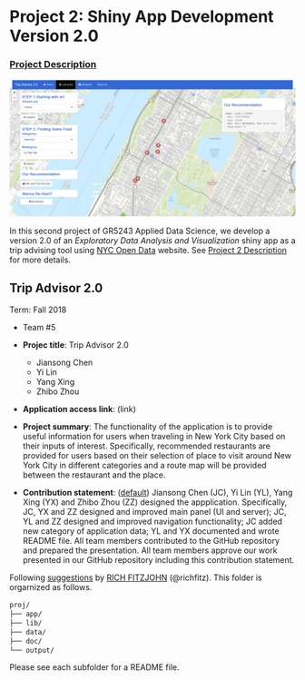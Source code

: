 # Project 2: Shiny App Development Version 2.0

### [Project Description](doc/project2_desc.md)

![screenshot](doc/Screenshot3.png)

In this second project of GR5243 Applied Data Science, we develop a version 2.0 of an *Exploratory Data Analysis and Visualization* shiny app as a trip advising tool using [NYC Open Data](https://opendata.cityofnewyork.us/)  website. See [Project 2 Description](doc/project2_desc.md) for more details.  


## Trip Advisor 2.0
Term: Fall 2018

+ Team #5
+ **Projec title**: Trip Advisor 2.0
	+ Jiansong Chen
	+ Yi Lin
	+ Yang Xing
	+ Zhibo Zhou
	
+ **Application access link**: (link)

+ **Project summary**: The functionality of the application is to provide useful information for users when traveling in New York City based on their inputs of interest. Specifically, recommended restaurants are provided for users based on their selection of place to visit around New York City in different categories and a route map will be provided between the restaurant and the place.

+ **Contribution statement**: ([default](doc/a_note_on_contributions.md)) Jiansong Chen (JC), Yi Lin (YL), Yang Xing (YX) and Zhibo Zhou (ZZ) designed the appplication. Specifically, JC, YX and ZZ designed and improved main panel (UI and server); JC, YL and ZZ designed and improved navigation functionality; JC added new category of application data; YL and YX documented and wrote README file. All team members contributed to the GitHub repository and prepared the presentation. All team members approve our work presented in our GitHub repository including this contribution statement. 
	
Following [suggestions](http://nicercode.github.io/blog/2013-04-05-projects/) by [RICH FITZJOHN](http://nicercode.github.io/about/#Team) (@richfitz). This folder is orgarnized as follows.

```
proj/
├── app/
├── lib/
├── data/
├── doc/
└── output/
```

Please see each subfolder for a README file.

